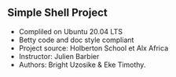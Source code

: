 ## Simple Shell Project

- Compliled on Ubuntu 20.04 LTS
- Betty code and doc style compliant
- Project source: Holberton School et Alx Africa
- Instructor: Julien Barbier
- Authors: Bright Uzosike & Eke Timothy.
